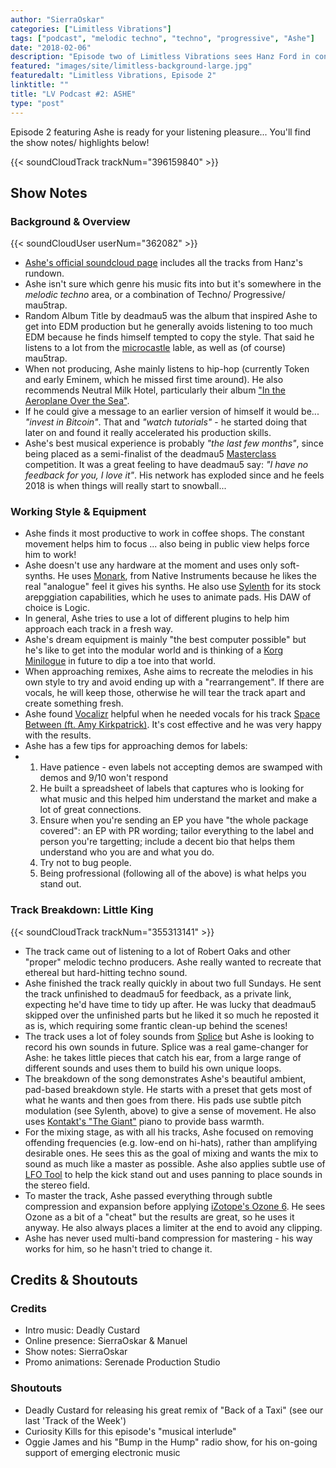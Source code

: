 ```yaml
---
author: "SierraOskar"
categories: ["Limitless Vibrations"]
tags: ["podcast", "melodic techno", "techno", "progressive", "Ashe"]
date: "2018-02-06"
description: "Episode two of Limitless Vibrations sees Hanz Ford in conversation with fellow Canadian producer Ashe. Listen now to hear about the joys of working in coffee shops and his stonking track 'Little King'..."
featured: "images/site/limitless-background-large.jpg"
featuredalt: "Limitless Vibrations, Episode 2"
linktitle: ""
title: "LV Podcast #2: ASHE"
type: "post"
---
```


Episode 2 featuring Ashe is ready for your listening pleasure... You'll find the show notes/ highlights below!

{{< soundCloudTrack trackNum="396159840" >}}

## Show Notes

### Background & Overview

{{< soundCloudUser userNum="362082" >}}

*   [Ashe's official soundcloud page](https://soundcloud.com/asheofficial/tracks) includes all the tracks from Hanz's rundown.
*   Ashe isn't sure which genre his music fits into but it's somewhere in the *melodic techno* area, or a combination of Techno/ Progressive/ mau5trap.
*   Random Album Title by deadmau5 was the album that inspired Ashe to get into EDM production but he generally avoids listening to too much EDM because he finds himself tempted to copy the style. That said he listens to a lot from the [microcastle](https://microcastle.bandcamp.com) lable, as well as (of course) mau5trap.
*   When not producing, Ashe mainly listens to hip-hop (currently Token and early Eminem, which he missed first time around). He also recommends Neutral Milk Hotel, particularly their album ["In the Aeroplane Over the Sea"](https://www.popmatters.com/194640-what-in-the-aeroplane-over-the-sea-is-really-about-2495516849.html).
*   If he could give a message to an earlier version of himself it would be... _"invest in Bitcoin"_. That and _"watch tutorials"_ - he started doing that later on and found it really accelerated his production skills.
*   Ashe's best musical experience is probably _"the last few months"_, since being placed as a semi-finalist of the deadmau5 [Masterclass](http://www.masterclass.com) competition. It was a great feeling to have deadmau5 say: _"I have no feedback for you, I love it"_. His network has exploded since and he feels 2018 is when things will really start to snowball...

### Working Style & Equipment

*   Ashe finds it most productive to work in coffee shops. The constant movement helps him to focus ... also being in public view helps force him to work!
*   Ashe doesn't use any hardware at the moment and uses only soft-synths. He uses [Monark](https://www.native-instruments.com/en/products/komplete/synths/monark/), from Native Instruments because he likes the real "analogue" feel it gives his synths. He also use [Sylenth](https://www.lennardigital.com/sylenth1/) for its stock arepggiation capabilities, which he uses to animate pads. His DAW of choice is Logic.
*   In general, Ashe tries to use a lot of different plugins to help him approach each track in a fresh way.
*   Ashe's dream equipment is mainly "the best computer possible" but he's like to get into the modular world and is thinking of a [Korg Minilogue](http://www.korg.com/us/products/synthesizers/minilogue) in future to dip a toe into that world.
*   When approaching remixes, Ashe aims to recreate the melodies in his own style to try and avoid ending up with a "rearrangement". If there are vocals, he will keep those, otherwise he will tear the track apart and create something fresh.
*   Ashe found [Vocalizr](https://vocalizr.com) helpful when he needed vocals for his track [Space Between (ft. Amy Kirkpatrick)](https://soundcloud.com/asheofficial/ashe-amy-kirkpatrick-space-between-ft-amy-kirkpatrick). It's cost effective and he was very happy with the results.
*   Ashe has a few tips for approaching demos for labels:
*   1.  Have patience - even labels not accepting demos are swamped with demos and 9/10 won't respond
    2.  He built a spreadsheet of labels that captures who is looking for what music and this helped him understand the market and make a lot of great connections.
    3.  Ensure when you're sending an EP you have "the whole package covered": an EP with PR wording; tailor everything to the label and person you're targetting; include a decent bio that helps them understand who you are and what you do.
    4.  Try not to bug people.
    5.  Being profressional (following all of the above) is what helps you stand out.

### Track Breakdown: Little King

{{< soundCloudTrack trackNum="355313141" >}}

*   The track came out of listening to a lot of Robert Oaks and other "proper" melodic techno producers. Ashe really wanted to recreate that ethereal but hard-hitting techno sound.
*   Ashe finished the track really quickly in about two full Sundays. He sent the track unfinished to deadmau5 for feedback, as a private link, expecting he'd have time to tidy up after. He was lucky that deadmau5 skipped over the unfinished parts but he liked it so much he reposted it as is, which requiring some frantic clean-up behind the scenes!
*   The track uses a lot of foley sounds from [Splice](https://splice.com) but Ashe is looking to record his own sounds in future. Splice was a real game-changer for Ashe: he takes little pieces that catch his ear, from a large range of different sounds and uses them to build his own unique loops.
*   The breakdown of the song demonstrates Ashe's beautiful ambient, pad-based breakdown style. He starts with a preset that gets most of what he wants and then goes from there. His pads use subtle pitch modulation (see Sylenth, above) to give a sense of movement. He also uses [Kontakt's "The Giant"](https://www.native-instruments.com/en/products/komplete/keys/the-giant/) piano to provide bass warmth.
*   For the mixing stage, as with all his tracks, Ashe focused on removing offending frequencies (e.g. low-end on hi-hats), rather than amplifying desirable ones. He sees this as the goal of mixing and wants the mix to sound as much like a master as possible. Ashe also applies subtle use of [LFO Tool](https://www.xferrecords.com/products/lfotool) to help the kick stand out and uses panning to place sounds in the stereo field.
*   To master the track, Ashe passed everything through subtle compression and expansion before applying [iZotope's Ozone 6](https://www.izotope.com/en/products/master-and-deliver/ozone.html). He sees Ozone as a bit of a "cheat" but the results are great, so he uses it anyway. He also always places a limiter at the end to avoid any clipping.
*   Ashe has never used multi-band compression for mastering - his way works for him, so he hasn't tried to change it.

## Credits & Shoutouts

### Credits

*   Intro music: Deadly Custard
*   Online presence: SierraOskar & Manuel
*   Show notes: SierraOskar
*   Promo animations: Serenade Production Studio

### Shoutouts

*   Deadly Custard for releasing his great remix of "Back of a Taxi" (see our last 'Track of the Week')
*   Curiosity Kills for this episode's "musical interlude"
*   Oggie James and his "Bump in the Hump" radio show, for his on-going support of emerging electronic music
